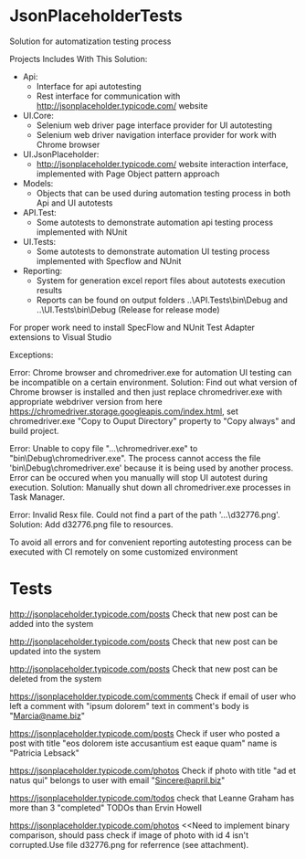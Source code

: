 # JsonPlaceholderTests

Solution for automatization testing process

Projects Includes With This Solution:
  - Api:
      - Interface for api autotesting
      - Rest interface for communication with http://jsonplaceholder.typicode.com/ website
  - UI.Core: 
      - Selenium web driver page interface provider for UI autotesting
      - Selenium web driver navigation interface provider for work with Chrome browser
  - UI.JsonPlaceholder:
      - http://jsonplaceholder.typicode.com/ website interaction interface, implemented with Page Object pattern approach
  - Models:
      - Objects that can be used during automation testing process in both Api and UI autotests
  - API.Test:
      - Some autotests to demonstrate automation api testing process implemented with NUnit
  - UI.Tests:
      - Some autotests to demonstrate automation UI testing process implemented with Specflow and NUnit
  - Reporting:
      - System for generation excel report files about autotests execution results
      - Reports can be found on output folders ..\API.Tests\bin\Debug and ..\UI.Tests\bin\Debug (Release for release mode)
      
For proper work need to install SpecFlow and NUnit Test Adapter extensions to Visual Studio
      
Exceptions:

Error: Chrome browser and chromedriver.exe for automation UI testing can be incompatible on a certain environment.
Solution: Find out what version of Chrome browser is installed and then just replace chromedriver.exe with appropriate webdriver version from here https://chromedriver.storage.googleapis.com/index.html, set chromedriver.exe "Copy to Ouput Directory" property to "Copy always" and build project.

Error: Unable to copy file "...\chromedriver.exe" to "bin\Debug\chromedriver.exe". The process cannot access the file 'bin\Debug\chromedriver.exe' because it is being used by another process. Error can be occured when you manually will stop UI autotest during execution.
Solution: Manually shut down all chromedriver.exe processes in Task Manager.

Error: Invalid Resx file. Could not find a part of the path '...\d32776.png'.
Solution: Add d32776.png file to resources.


To avoid all errors and for convenient reporting autotesting process can be executed with CI remotely on some customized environment

# Tests

http://jsonplaceholder.typicode.com/posts
Check that new post can be added into the system

http://jsonplaceholder.typicode.com/posts
Check that new post can be updated into the system

http://jsonplaceholder.typicode.com/posts
Check that new post can be deleted from the system

https://jsonplaceholder.typicode.com/comments
Check if email of user who left a comment with "ipsum dolorem" text in comment's body is "Marcia@name.biz"

https://jsonplaceholder.typicode.com/posts
Check if user who posted a post with title "eos dolorem iste accusantium est eaque quam" 
name is "Patricia Lebsack"

https://jsonplaceholder.typicode.com/photos
Check if photo with title "ad et natus qui" belongs to user with email "Sincere@april.biz"

https://jsonplaceholder.typicode.com/todos 
check that  Leanne Graham has more than 3 "completed" TODOs than Ervin Howell

https://jsonplaceholder.typicode.com/photos <<Need to implement binary comparison, should pass
check if image of photo with id 4 isn't corrupted.Use file d32776.png for referrence (see attachment). 
      
  
